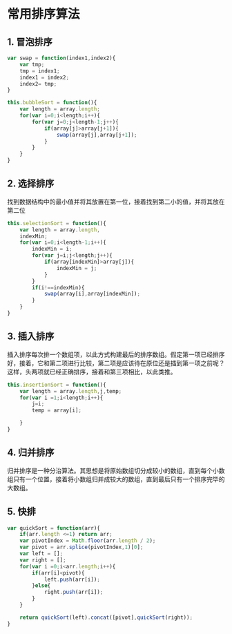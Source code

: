 # 常用排序算法
## 1. 冒泡排序
```javascript
var swap = function(index1,index2){
    var tmp;
    tmp = index1;
    index1 = index2;
    index2= tmp;
}

this.bubbleSort = function(){
    var length = array.length;
    for(var i=0;i<length;i++){
        for(var j=0;j<length-1;j++){
            if(array[j]>array[j+1]){
                swap(array[j],array[j+1]);
            }
        }
    }
}
```

## 2. 选择排序

找到数据结构中的最小值并将其放置在第一位，接着找到第二小的值，并将其放在第二位

```javascript
this.selectionSort = function(){
    var length = array.length,
    indexMin;
    for(var i=0;i<length-1;i++){
        indexMin = i;
        for(var j=i;j<length;j++){
            if(array[indexMin]>array[j]){
                indexMin = j;
            }
        }
        if(i!==indexMin){
            swap(array[i],array[indexMin]);
        }
    }
}
```

## 3. 插入排序
插入排序每次排一个数组项，以此方式构建最后的排序数组。假定第一项已经排序好，接着，它和第二项进行比较，第二项是应该待在原位还是插到第一项之前呢？这样，头两项就已经正确排序，接着和第三项相比，以此类推。

```javascript
this.insertionSort = function(){
    var length = array.length,j,temp;
    for(var i =1;i<length;i++){
        j=i;
        temp = array[i];

    }
}
```
## 4. 归并排序
归并排序是一种分治算法。其思想是将原始数组切分成较小的数组，直到每个小数组只有一个位置，接着将小数组归并成较大的数组，直到最后只有一个排序完毕的大数组。
## 5. 快排
```javascript
var quickSort = function(arr){
    if(arr.length <=1) return arr;
    var pivotIndex = Math.floor(arr.length / 2);
    var pivot = arr.splice(pivotIndex,1)[0];
    var left = [];
    var right = [];
    for(var i =0;i<arr.length;i++){
        if(arr[i]<pivot){
            left.push(arr[i]);
        }else{
            right.push(arr[i]);
        }
    }

    return quickSort(left).concat([pivot],quickSort(right));
}
```